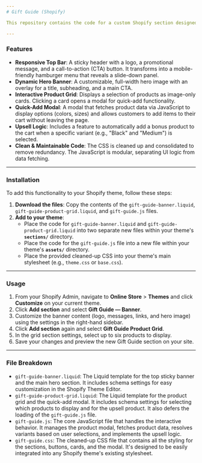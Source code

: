 ```yaml
---
# Gift Guide (Shopify)

This repository contains the code for a custom Shopify section designed to create an interactive "Gift Guide" on an e-commerce store. The section features a responsive top banner, a dynamic product grid, and a quick-add modal for a seamless shopping experience.

---
```


### Features

* **Responsive Top Bar**: A sticky header with a logo, a promotional message, and a call-to-action (CTA) button. It transforms into a mobile-friendly hamburger menu that reveals a slide-down panel.
* **Dynamic Hero Banner**: A customizable, full-width hero image with an overlay for a title, subheading, and a main CTA.
* **Interactive Product Grid**: Displays a selection of products as image-only cards. Clicking a card opens a modal for quick-add functionality.
* **Quick-Add Modal**: A modal that fetches product data via JavaScript to display options (colors, sizes) and allows customers to add items to their cart without leaving the page.
* **Upsell Logic**: Includes a feature to automatically add a bonus product to the cart when a specific variant (e.g., "Black" and "Medium") is selected.
* **Clean & Maintainable Code**: The CSS is cleaned up and consolidated to remove redundancy. The JavaScript is modular, separating UI logic from data fetching.

---

### Installation

To add this functionality to your Shopify theme, follow these steps:

1.  **Download the files**: Copy the contents of the `gift-guide-banner.liquid`, `gift-guide-product-grid.liquid`, and `gift-guide.js` files.
2.  **Add to your theme**:
    * Place the code for `gift-guide-banner.liquid` and `gift-guide-product-grid.liquid` into two separate new files within your theme's **`sections/`** directory.
    * Place the code for the `gift-guide.js` file into a new file within your theme's **`assets/`** directory.
    * Place the provided cleaned-up CSS into your theme's main stylesheet (e.g., `theme.css` or `base.css`).

---

### Usage

1.  From your Shopify Admin, navigate to **Online Store** > **Themes** and click **Customize** on your current theme.
2.  Click **Add section** and select **Gift Guide — Banner**.
3.  Customize the banner content (logo, messages, links, and hero image) using the settings in the right-hand sidebar.
4.  Click **Add section** again and select **Gift Guide Product Grid**.
5.  In the grid section settings, select up to six products to display.
6.  Save your changes and preview the new Gift Guide section on your site.

---

### File Breakdown

* `gift-guide-banner.liquid`: The Liquid template for the top sticky banner and the main hero section. It includes schema settings for easy customization in the Shopify Theme Editor.
* `gift-guide-product-grid.liquid`: The Liquid template for the product grid and the quick-add modal. It includes schema settings for selecting which products to display and for the upsell product. It also defers the loading of the `gift-guide.js` file.
* `gift-guide.js`: The core JavaScript file that handles the interactive behavior. It manages the product modal, fetches product data, resolves variants based on user selections, and implements the upsell logic.
* `gift-guide.css`: The cleaned-up CSS file that contains all the styling for the sections, buttons, cards, and the modal. It's designed to be easily integrated into any Shopify theme's existing stylesheet.
